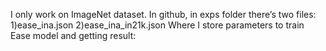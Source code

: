 I only work on ImageNet dataset.
In github, in exps folder there’s two files:
1)ease_ina.json
2)ease_ina_in21k.json
Where I store parameters to train Ease model and getting result:

